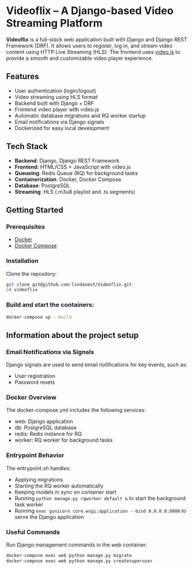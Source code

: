 # Videoflix – A Django-based Video Streaming Platform

**Videoflix** is a full-stack web application built with Django and Django REST Framework (DRF). It allows users to register, log in, and stream video content using HTTP Live Streaming (HLS). The frontend uses [video.js](https://videojs.com/) to provide a smooth and customizable video player experience.

## Features

- User authentication (login/logout)
- Video streaming using HLS format
- Backend built with Django + DRF
- Frontend video player with video.js
- Automatic database migrations and RQ worker startup
- Email notifications via Django signals
- Dockerized for easy local development

## Tech Stack

- **Backend**: Django, Django REST Framework
- **Frontend**: HTML/CSS + JavaScript with video.js
- **Queueing**: Redis Queue (RQ) for background tasks
- **Containerization**: Docker, Docker Compose
- **Database**: PostgreSQL
- **Streaming**: HLS (.m3u8 playlist and .ts segments)

## Getting Started

### Prerequisites

- [Docker](https://www.docker.com/)
- [Docker Compose](https://docs.docker.com/compose/)

### Installation

Clone the repository:

```bash
git clone git@github.com:lindaoest/Videoflix.git
cd videoflix
```

### Build and start the containers:

```bash
docker-compose up --build
```

## Information about the project setup

### Email Notifications via Signals
Django signals are used to send email notifications for key events, such as:

- User registration
- Password resets

### Docker Overview
The docker-compose.yml includes the following services:

- web: Django application
- db: PostgreSQL database
- redis: Redis instance for RQ
- worker: RQ worker for background tasks

### Entrypoint Behavior
The entrypoint.sh handles:

- Applying migrations
- Starting the RQ worker automatically
- Keeping models in sync on container start
- Running `python manage.py rqworker default &` to start the background task worker
- Running `exec gunicorn core.wsgi:application --bind 0.0.0.0:8000` to serve the Django application

### Useful Commands
Run Django management commands in the web container:

```bash
docker-compose exec web python manage.py migrate
docker-compose exec web python manage.py createsuperuser
```